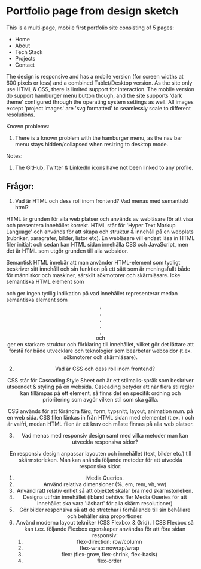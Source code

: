 # Portfolio page from design sketch

This is a multi-page, mobile first portfolio site consisting of 5 pages:
- Home
- About
- Tech Stack
- Projects
- Contact

The design is responsive and has a mobile version (for screen widths at 600 pixels or less) and a combined Tablet/Desktop version. As the site only use HTML & CSS, there is limited support for interaction. The mobile version do support hamburger menu button though, and the site supports ‘dark theme’ configured through the operating system settings as well. All images except 'project images' are 'svg formatted' to seamlessly scale to different resolutions. 

Known problems:
1. There is a known problem with the hamburger menu, as the nav bar menu stays hidden/collapsed when resizing to desktop mode.

Notes:
1. The GitHub, Twitter & LinkedIn icons have not been linked to any profile.

## Frågor:
1. Vad är HTML och dess roll inom frontend? Vad menas med semantiskt html?

HTML är grunden för alla web platser och används av webläsare för att visa och presentera innehållet korrekt.
HTML står för 'Hyper Text Markup Language' och används för att skapa och struktur & innehåll på en webplats (rubriker, paragrafer, bilder, listor etc). En webläsare vill endast läsa in HTML filer initialt och sedan kan HTML sidan innehålla CSS och JavaScript, men det är HTML som utgör grunden till alla websidor.

Semantisk HTML innebär att man använder HTML-element som tydligt beskriver sitt innehåll och sin funktion på ett sätt som är meningsfullt både för människor och maskiner, särskilt sökmotorer och skärmläsare.
Icke semantiska HTML element som <div> och <span> ger ingen tydlig indikation på vad innehållet representerar medan semantiska element som <header>, <nav>, <article>, <section>, <footer>, <aside> och <main> ger en starkare struktur och förklaring till innehållet, vilket gör det lättare att förstå för både utvecklare och teknologier som bearbetar webbsidor (t.ex. sökmotorer och skärmläsare). 

2. Vad är CSS och dess roll inom frontend? 

CSS står för Cascading Style Sheet och är ett stilmalls-språk som beskriver utseendet & styling på en websida. Cascading betyder att när flera stilregler kan tillämpas på ett element, så finns det en specifik ordning och prioritering som avgör vilken stil som ska gälla.

CSS används för att förändra färg, form, typsnitt, layout, animation m.m. på en web sida.
CSS filen länkas in från HTML sidan med <link> elementet (t.ex. <link rel="stylesheet" href="./css/style.css">) och är valfri, medan HTML filen är ett krav och måste finnas på alla web platser.

3. Vad menas med responsiv design samt med vilka metoder man kan utveckla responsiva sidor?

En responsiv design anpassar layouten och innehållet (text, bilder etc.) till skärmstorleken.
Man kan anända följande metoder för att utveckla responsiva sidor:
1. Media Queries.
2. Använd relativa dimensioner (%, em, rem, vh, vw)
3. Använd rätt relativ enhet så att objektet skalar bra med skärmstorleken.
4. Designa utifrån innehållet (ibland behövs fler Media Queries för att innehållet ska vara 'läsbart' för alla skärm resolutioner)
5. Gör bilder responsiva så att de stretchar i förhållande till sin behållare och behåller sina proportioner.
6. Använd moderna layout tekniker (CSS Flexbox & Grid). I CSS Flexbox så kan t.ex. följande Flexbox egenskaper användas för att föra sidan responsiv:
   1. flex-direction: row/column
   2. flex-wrap: nowrap/wrap
   3. flex: (flex-grow, flex-shrink, flex-basis)
   4. flex-order

